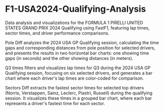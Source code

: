 # F1-USA2024-Qualifying-Analysis
Data analysis and visualizations for the FORMULA 1 PIRELLI UNITED STATES GRAND PRIX 2024 Qualifying using FastF1, featuring lap times, sector times, and driver performance comparisons.

Pole Diff analyzes the 2024 USA GP Qualifying session, calculating the time gaps and corresponding distances from pole position for selected drivers, and presents the results in two horizontal bar charts: one showing time gaps (in seconds) and the other showing distances (in meters).

Q3 times filters and visualizes lap times for Q3 during the 2024 USA GP Qualifying session, focusing on six selected drivers, and generates a bar chart where each driver's lap times are color-coded for comparison.

Sectors Diff extracts the fastest sector times for selected top drivers (Norris, Verstappen, Sainz, Leclerc, Piastri, Russell) during the qualifying session. It visualizes these times in a grouped bar chart, where each bar represents a driver's fastest time for each sector.
